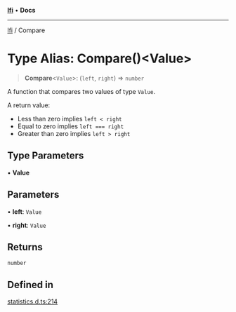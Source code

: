 [**lfi**](../readme.md) • **Docs**

***

[lfi](../globals.md) / Compare

# Type Alias: Compare()\<Value\>

> **Compare**\<`Value`\>: (`left`, `right`) => `number`

A function that compares two values of type `Value`.

A return value:
- Less than zero implies `left < right`
- Equal to zero implies `left === right`
- Greater than zero implies `left > right`

## Type Parameters

• **Value**

## Parameters

• **left**: `Value`

• **right**: `Value`

## Returns

`number`

## Defined in

[statistics.d.ts:214](https://github.com/TomerAberbach/lfi/blob/d7a0f90dd72245d6efd6bd97c58a78b3f3028f25/src/operations/statistics.d.ts#L214)
